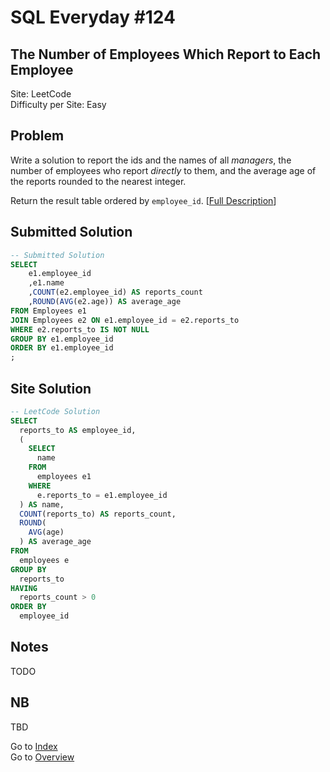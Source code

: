 # SQL Everyday \#124

## The Number of Employees Which Report to Each Employee

Site: LeetCode\
Difficulty per Site: Easy

## Problem

Write a solution to report the ids and the names of all *managers*, the number of employees who report *directly* to them, and the average age of the reports rounded to the nearest integer.

Return the result table ordered by `employee_id`. [[Full Description](https://leetcode.com/problems/the-number-of-employees-which-report-to-each-employee/description/)]

## Submitted Solution

```sql
-- Submitted Solution
SELECT 
    e1.employee_id
    ,e1.name
    ,COUNT(e2.employee_id) AS reports_count
    ,ROUND(AVG(e2.age)) AS average_age
FROM Employees e1
JOIN Employees e2 ON e1.employee_id = e2.reports_to
WHERE e2.reports_to IS NOT NULL
GROUP BY e1.employee_id
ORDER BY e1.employee_id
;
```

## Site Solution

```sql
-- LeetCode Solution 
SELECT 
  reports_to AS employee_id, 
  (
    SELECT 
      name 
    FROM 
      employees e1 
    WHERE 
      e.reports_to = e1.employee_id 
  ) AS name, 
  COUNT(reports_to) AS reports_count, 
  ROUND(
    AVG(age)
  ) AS average_age 
FROM 
  employees e 
GROUP BY 
  reports_to 
HAVING 
  reports_count > 0 
ORDER BY 
  employee_id
```

## Notes

TODO

## NB

TBD

Go to [Index](../?tab=readme-ov-file#index)\
Go to [Overview](../?tab=readme-ov-file)

